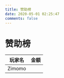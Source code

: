 ```yaml
---
title: 赞助榜
date: 2020-05-01 02:25:47
comments: false
---
```


# 赞助榜

| 玩家名 | 金额 |
| :----: | :--: |
| Zimomo |      |


